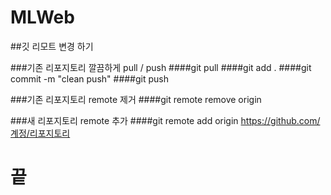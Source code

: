 # MLWeb

##깃 리모트 변경 하기

###기존 리포지토리 깔끔하게 pull / push 
####git pull
####git add .
####git commit -m "clean push"
####git push

###기존 리포지토리 remote 제거
####git remote remove origin

###새 리포지토리 remote 추가
####git remote add origin https://github.com/계정/리포지토리

# 끝
